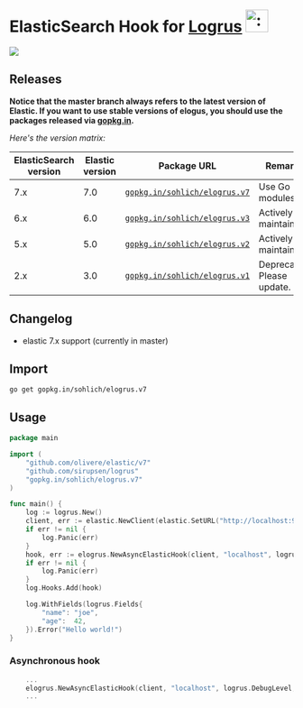 # ElasticSearch Hook for [Logrus](https://github.com/Sirupsen/logrus) <img src="http://i.imgur.com/hTeVwmJ.png" width="40" height="40" alt=":walrus:" class="emoji" title=":walrus:"/>
<img src="https://travis-ci.org/sohlich/elogrus.svg?branch=master" />

## Releases
**Notice that the master branch always refers to the latest version of Elastic. If you want to use stable versions of elogus, you should use the packages released via [gopkg.in](https://gopkg.in).**

*Here's the version matrix:*

ElasticSearch version | Elastic version  | Package URL                              | Remarks |
----------------------|------------------|------------------------------------------|---------|
7.x                   | 7.0              | [`gopkg.in/sohlich/elogrus.v7`](http://gopkg.in/sohlich/elogrus.v7)| Use Go modules.
6.x                   | 6.0              | [`gopkg.in/sohlich/elogrus.v3`](http://gopkg.in/sohlich/elogrus.v3)| Actively maintained.
5.x                   | 5.0              | [`gopkg.in/sohlich/elogrus.v2`](http://gopkg.in/sohlich/elogrus.v2)| Actively maintained.
2.x                   | 3.0              | [`gopkg.in/sohlich/elogrus.v1`](http://gopkg.in/sohlich/elogrus.v1)| Deprecated. Please update.


## Changelog
- elastic 7.x support (currently in master)


## Import

```
go get gopkg.in/sohlich/elogrus.v7
```

## Usage

```go
package main

import (
	"github.com/olivere/elastic/v7"
	"github.com/sirupsen/logrus"
	"gopkg.in/sohlich/elogrus.v7"
)

func main() {
	log := logrus.New()
	client, err := elastic.NewClient(elastic.SetURL("http://localhost:9200"))
	if err != nil {
		log.Panic(err)
	}
	hook, err := elogrus.NewAsyncElasticHook(client, "localhost", logrus.DebugLevel, "mylog")
	if err != nil {
		log.Panic(err)
	}
	log.Hooks.Add(hook)

	log.WithFields(logrus.Fields{
		"name": "joe",
		"age":  42,
	}).Error("Hello world!")
}
```

### Asynchronous hook

```go
	...
	elogrus.NewAsyncElasticHook(client, "localhost", logrus.DebugLevel, "mylog")
	...
```
